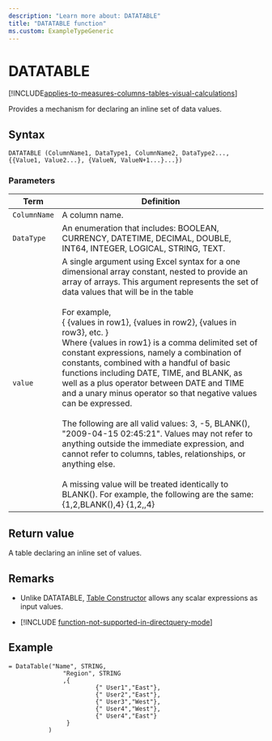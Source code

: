 ```yaml
---
description: "Learn more about: DATATABLE"
title: "DATATABLE function"
ms.custom: ExampleTypeGeneric
---
```

# DATATABLE

[!INCLUDE[applies-to-measures-columns-tables-visual-calculations](includes/applies-to-measures-columns-tables-visual-calculations.md)]

Provides a mechanism for declaring an inline set of data values.

## Syntax

```dax
DATATABLE (ColumnName1, DataType1, ColumnName2, DataType2..., {{Value1, Value2...}, {ValueN, ValueN+1...}...})
```

### Parameters

|Term|Definition|
|--------|--------------|
|`ColumnName`|A column name.|
|`DataType`|An enumeration that includes: BOOLEAN, CURRENCY, DATETIME, DECIMAL, DOUBLE, INT64, INTEGER, LOGICAL, STRING, TEXT.|
|`value`|A single argument using Excel syntax for a one dimensional array constant, nested to provide an array of arrays.  This argument represents the set of data values that will be in the table<br /><br />For example,<br />{ {values in row1}, {values in row2}, {values in row3}, etc. }<br />Where {values in row1} is a comma delimited set of constant expressions, namely a combination of constants, combined with a handful of basic functions including DATE, TIME, and BLANK, as well as a plus operator between DATE and TIME and a unary minus operator so that negative values can be expressed.<br /><br />The following are all valid values: 3, -5, BLANK(), "2009-04-15 02:45:21". Values may not refer to anything outside the immediate expression, and cannot refer to columns, tables, relationships, or anything else.<br /><br />A missing value will be treated identically to BLANK().  For example, the following are the same:   {1,2,BLANK(),4}  {1,2,,4}|

## Return value

A table declaring an inline set of values.

## Remarks

- Unlike DATATABLE, [Table Constructor](table-constructor.md) allows any scalar expressions as input values.

- [!INCLUDE [function-not-supported-in-directquery-mode](includes/function-not-supported-in-directquery-mode.md)]

## Example

```dax
= DataTable("Name", STRING,
               "Region", STRING
               ,{
                        {" User1","East"},
                        {" User2","East"},
                        {" User3","West"},
                        {" User4","West"},
                        {" User4","East"}
                }
           )
```
